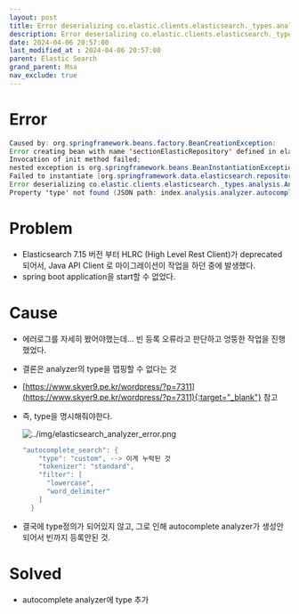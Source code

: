 ```yaml
---
layout: post
title: Error deserializing co.elastic.clients.elasticsearch._types.analysis.Analyzer Property 'type' not found
description: Error deserializing co.elastic.clients.elasticsearch._types.analysis.Analyzer Property 'type' not found
date: 2024-04-06 20:57:00
last_modified_at : 2024-04-06 20:57:00
parent: Elastic Search
grand_parent: Msa
nav_exclude: true
---
```



# Error

```java
Caused by: org.springframework.beans.factory.BeanCreationException: 
Error creating bean with name 'sectionElasticRepository' defined in elastic.repository.SectionElasticRepository defined in @EnableElasticsearchRepositories declared on ElasticConfig: 
Invocation of init method failed; 
nested exception is org.springframework.beans.BeanInstantiationException: 
Failed to instantiate [org.springframework.data.elasticsearch.repository.support.SimpleElasticsearchRepository]: Constructor threw exception; nested exception is co.elastic.clients.json.JsonpMappingException: 
Error deserializing co.elastic.clients.elasticsearch._types.analysis.Analyzer: 
Property 'type' not found (JSON path: index.analysis.analyzer.autocomplete_search) (line no=1, column no=150, offset=-1)
```

# Problem

- Elasticsearch 7.15 버전 부터 HLRC (High Level Rest Client)가 deprecated 되어서, Java API Client 로 마이그레이션이 작업을 하던 중에 발생했다.
- spring boot application을 start할 수 없었다.

# Cause

- 에러로그를 자세히 봤어야했는데... 빈 등록 오류라고 판단하고 엉뚱한 작업을 진행했었다.
- 결론은 analyzer의 type을 맵핑할 수 없다는 것
- [https://www.skyer9.pe.kr/wordpress/?p=7311](https://www.skyer9.pe.kr/wordpress/?p=7311){:target="_blank"} 참고
- 즉, type을 명시해줘야한다.
    
    ![../img/elasticsearch_analyzer_error.png](../img/elasticsearch_analyzer_error.png)
    
    ```java
    "autocomplete_search": {
        "type": "custom", --> 이게 누락된 것
        "tokenizer": "standard",
        "filter": [
          "lowercase",
          "word_delimiter"
        ]
      }
    ```
    
- 결국에 type정의가 되어있지 않고, 그로 인해 autocomplete analyzer가 생성안되어서 빈까지 등록안된 것.

# Solved
- autocomplete analyzer에 type 추가
    
    

